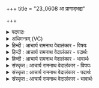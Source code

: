 +++
title = "23_0608 आ प्रागाद्भद्रा"

+++
<details><summary>पदपाठः</summary>

आ꣢। प्र। आ। अ꣣गात्। भद्रा꣢। यु꣣वतिः। अ꣡ह्नः꣢꣯। अ। ह्नः꣣। केतू꣢न्। सम्। ई꣣र्त्सति। अ꣡भू꣢꣯त्। भ꣣द्रा꣢। नि꣣वे꣡श꣢नी। नि꣣। वे꣡श꣢꣯नी। वि꣡श्व꣢꣯स्य। ज꣡ग꣢꣯तः। रा꣡त्री꣢꣯। ६०८।
</details>

<details><summary>अधिमन्त्रम् (VC)</summary>

- रात्रिः
- वामदेवो गौतमः
- अनुष्टुप्
- गान्धारः
- आरण्यं काण्डम्
</details>

<details><summary>हिन्दी : आचार्य रामनाथ वेदालंकार - विषयः</summary>

अगले मन्त्र का रात्रि देवता है। रात्रिरूप युवति का वर्णन है।
</details>

<details><summary>हिन्दी : आचार्य रामनाथ वेदालंकार - पदार्थः</summary>

पदार्थान्वयभाषाः -  प्रथम—रात्रि के पक्ष में। (भद्रा) सुखदायिनी (युवतिः) रात्रिरूप युवति (आ प्रागात्) भले प्रकार आयी है, (अह्नः) दिन की (केतून्) किरणों को (समीर्त्सति) समेट रही है। यह (रात्री) रात्रिरूप युवति (विश्वस्य) सम्पूर्ण (जगतः) संसार की (निवेशनी) विश्रामदायिनी और (भद्रा) कल्याणकारिणी (अभूत्) हुई है ॥ द्वितीय—योगनिद्रा के पक्ष में। (भद्रा) सुखदायिनी (युवतिः) योगनिद्रारूप युवति (आ प्रागात्) शीघ्र ही योगमार्ग में आयी है, (अह्नः) सांसारिक विषयभोग रूप दिन के (केतून्) प्रभावों को (समीर्त्सति) संकुचित कर रही है। यह (रात्री) समाधिदशा रूप योगनिद्रा (विश्वस्य) सम्पूर्ण (जगतः) क्रियामय मनोव्यापार को (निवेशनी) सुलानेवाली और इसीलिए (भद्रा) आनन्दजनक (अभूत्) हुई है ॥७॥ इस मन्त्र में रात्रि में युवतित्व के आरोप के कारण रूपकालङ्कार है। तात्पर्य यह है कि जैसे कोई युवति घर में इधर-उधर बिखरी हुई वस्तुओं को समेटती है और पति के लिए सुखदायिनी और विश्रामदायिनी होती है, वैसे ही यह रात्रि दिन में बिखरी किरणों को समेटती है और सबके लिए विश्रामदायिनी होती है ॥७॥
</details>

<details><summary>हिन्दी : आचार्य रामनाथ वेदालंकार - भावार्थः</summary>

भावार्थभाषाः -  रात्रि के समान योगसमाधिरूप निद्रा योगियों के लिए भद्र, आह्लाददायक और विश्रामदायिनी होती है ॥७॥
</details>

<details><summary>संस्कृत : आचार्य रामनाथ वेदालंकार - विषयः</summary>

अथ रात्रिर्देवता। रात्रिरूपां युवतिं वर्णयति।
</details>

<details><summary>संस्कृत : आचार्य रामनाथ वेदालंकार - पदार्थः</summary>

पदार्थान्वयभाषाः -  प्रथमः—रात्रिपक्षे। (भद्रा) सुखकरी (युवतिः) रात्रिरूपा युवतिः (आ प्रागात्) प्रकृष्टतया आगतास्ति, (अह्नः) दिवसस्य (केतून्) किरणान् (समीर्त्सति) संवेष्टयति। ऋधु वृद्धौ, संपूर्वोऽत्र वेष्टनार्थः। स्वार्थे सनि ‘आप्ज्ञप्यृधामीत्। अ० ७।४।५५’ इति धातोरच ईकारादेशः। एषा (रात्री) रात्रि-युवतिः। ‘रात्रेश्चाजसौ। अ० ४।१।३१’ इति रात्रिशब्दात् ङीपि दीर्घान्तं रूपम्। (विश्वस्य) सम्पूर्णस्य (जगतः) संसारस्य (निवेशनी) विश्रामदायिनी (भद्रा) कल्याणकरी च (अभूत्) जाताऽस्ति ॥ अथ द्वितीयः—योगनिद्रापक्षे। (भद्रा) सुखकरी (युवतिः) सोमनिद्रारूपा युवतिः (आ प्रागात्) सद्य एव योगमार्गे प्राप्ताऽस्ति। (अह्नः) दिवसोपलक्षितस्य सांसारिकविषयभोगस्य (केतुन्) प्रभावान् (समीर्त्सति) संकोचयति। एषा (रात्री) समाधिदशारूपा योगनिद्रा (विश्वस्य) सम्पूर्णस्य (जगतः) क्रियामयस्य मनोव्यापारस्य (निवेशनी) प्रस्वापयित्री, अत एव (भद्रा) आनन्दजनिका (अभूत्) सम्पन्नाऽस्ति ॥७॥ अत्र रात्रौ युवतित्वारूपाद् रूपकालङ्कारः। यथा काचिद् युवतिरितस्ततो गृहे विकीर्णं वस्तुजातं सञ्चिनोति, पत्ये च सुखकरी विश्रामदायिनी च भवति, तथैवेयं रात्रिर्दिवसे विकीर्णान् किरणान् संकोचयति सर्वेभ्यो विश्रामदायिनी च जायते इति तात्पर्यम् ॥७॥
</details>

<details><summary>संस्कृत : आचार्य रामनाथ वेदालंकार - भावार्थः</summary>

भावार्थभाषाः -  रात्रिरिव योगसमाधिनिद्रा योगिभ्यो भद्राऽह्लादकरी विश्रामदायिनी च भवति ॥७॥
</details>